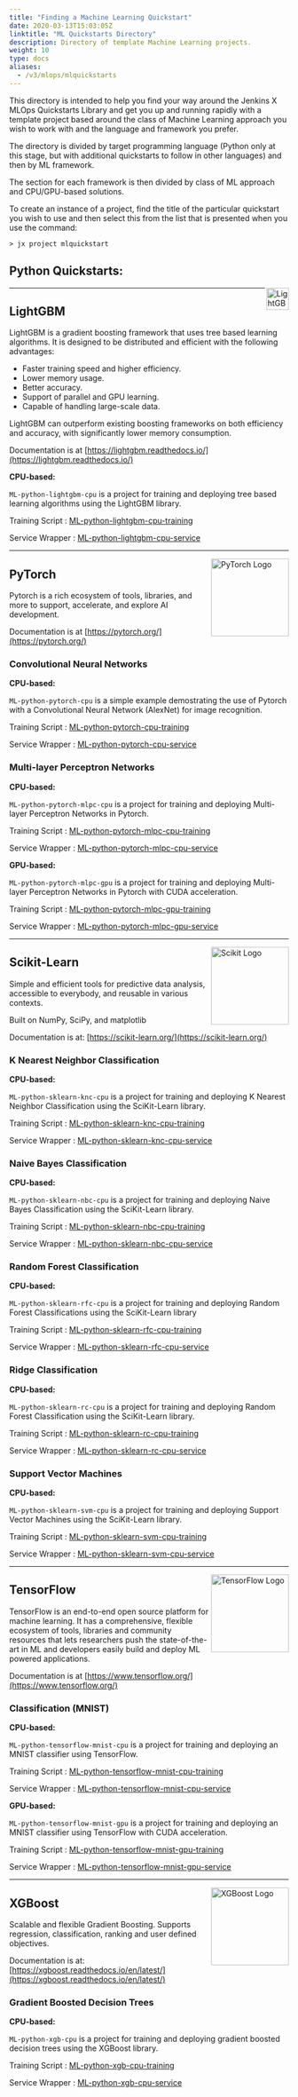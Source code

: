 ```yaml
---
title: "Finding a Machine Learning Quickstart"
date: 2020-03-13T15:03:05Z
linktitle: "ML Quickstarts Directory"
description: Directory of template Machine Learning projects.
weight: 10
type: docs
aliases:
  - /v3/mlops/mlquickstarts
---
```


This directory is intended to help you find your way around the Jenkins X MLOps Quickstarts Library and get you up and running rapidly with a template project based around the class of Machine Learning approach you wish to work with and the language and framework you prefer.

The directory is divided by target programming language (Python only at this stage, but with additional quickstarts to follow in other languages) and then by ML framework.

The section for each framework is then divided by class of ML approach and CPU/GPU-based solutions.

To create an instance of a project, find the title of the particular quickstart you wish to use and then select this from the list that is presented when you use the command:

```
> jx project mlquickstart
```

**Python Quickstarts:**
---

<img src="https://avatars-04.gitter.im/group/iv/4/57542d4cc43b8c601977b6ad?s=48" alt="LightGBM Logo" width="40" align="right">

---

## LightGBM

LightGBM is a gradient boosting framework that uses tree based learning algorithms. It is designed to be distributed and efficient with the following advantages:

- Faster training speed and higher efficiency.
- Lower memory usage.
- Better accuracy.
- Support of parallel and GPU learning.
- Capable of handling large-scale data.

LightGBM can outperform existing boosting frameworks on both efficiency and accuracy, with significantly lower memory consumption.

Documentation is at [https://lightgbm.readthedocs.io/](https://lightgbm.readthedocs.io/)

**CPU-based:**

`ML-python-lightgbm-cpu` is a project for training and deploying tree based learning algorithms using the LightGBM library.

Training Script : [ML-python-lightgbm-cpu-training](https://github.com/machine-learning-quickstarts/ML-python-lightgbm-cpu-training)

Service Wrapper : [ML-python-lightgbm-cpu-service](https://github.com/machine-learning-quickstarts/ML-python-lightgbm-cpu-service)

---
<img src="https://pytorch.org/assets/images/logo-dark.svg" alt="PyTorch Logo" width="140" align="right">

## PyTorch

Pytorch is a rich ecosystem of tools, libraries, and more to support, accelerate, and explore AI development.

Documentation is at [https://pytorch.org/](https://pytorch.org/)

### Convolutional Neural Networks

**CPU-based:**

`ML-python-pytorch-cpu` is a simple example demostrating the use of Pytorch with a Convolutional Neural Network (AlexNet) for image recognition.

Training Script : [ML-python-pytorch-cpu-training](https://github.com/machine-learning-quickstarts/ML-python-pytorch-cpu-training)

Service Wrapper : [ML-python-pytorch-cpu-service](https://github.com/machine-learning-quickstarts/ML-python-pytorch-cpu-service)

### Multi-layer Perceptron Networks

**CPU-based:**

`ML-python-pytorch-mlpc-cpu` is a project for training and deploying Multi-layer Perceptron Networks in Pytorch.

Training Script : [ML-python-pytorch-mlpc-cpu-training](https://github.com/machine-learning-quickstarts/ML-python-pytorch-mlpc-cpu-training)

Service Wrapper : [ML-python-pytorch-mlpc-cpu-service](https://github.com/machine-learning-quickstarts/ML-python-pytorch-mlpc-cpu-service)

**GPU-based:**

`ML-python-pytorch-mlpc-gpu` is a project for training and deploying Multi-layer Perceptron Networks in Pytorch with CUDA acceleration.

Training Script : [ML-python-pytorch-mlpc-gpu-training](https://github.com/machine-learning-quickstarts/ML-python-pytorch-mlpc-gpu-training)

Service Wrapper : [ML-python-pytorch-mlpc-gpu-service](https://github.com/machine-learning-quickstarts/ML-python-pytorch-mlpc-gpu-service)

---
<img src="https://scikit-learn.org/stable/_static/scikit-learn-logo-small.png" alt="Scikit Logo" width="140" align="right">

## Scikit-Learn

Simple and efficient tools for predictive data analysis, accessible to everybody, and reusable in various contexts.

Built on NumPy, SciPy, and matplotlib

Documentation is at: [https://scikit-learn.org/](https://scikit-learn.org/)

### K Nearest Neighbor Classification

**CPU-based:**

`ML-python-sklearn-knc-cpu` is a project for training and deploying K Nearest Neighbor Classification using the SciKit-Learn library.

Training Script : [ML-python-sklearn-knc-cpu-training](https://github.com/machine-learning-quickstarts/ML-python-sklearn-knc-cpu-training)

Service Wrapper : [ML-python-sklearn-knc-cpu-service](https://github.com/machine-learning-quickstarts/ML-python-sklearn-knc-cpu-service)

### Naive Bayes Classification

**CPU-based:**

`ML-python-sklearn-nbc-cpu` is a project for training and deploying Naive Bayes Classification using the SciKit-Learn library.

Training Script : [ML-python-sklearn-nbc-cpu-training](https://github.com/machine-learning-quickstarts/ML-python-sklearn-nbc-cpu-training)

Service Wrapper : [ML-python-sklearn-nbc-cpu-service](https://github.com/machine-learning-quickstarts/ML-python-sklearn-nbc-cpu-service)

### Random Forest Classification

**CPU-based:**

`ML-python-sklearn-rfc-cpu` is a project for training and deploying Random Forest Classifications using the SciKit-Learn library

Training Script : [ML-python-sklearn-rfc-cpu-training](https://github.com/machine-learning-quickstarts/ML-python-sklearn-rfc-cpu-training)

Service Wrapper : [ML-python-sklearn-rfc-cpu-service](https://github.com/machine-learning-quickstarts/ML-python-sklearn-rfc-cpu-service)

### Ridge Classification

**CPU-based:**

`ML-python-sklearn-rc-cpu` is a project for training and deploying Random Forest Classification using the SciKit-Learn library.

Training Script : [ML-python-sklearn-rc-cpu-training](https://github.com/machine-learning-quickstarts/ML-python-sklearn-rc-cpu-training)

Service Wrapper : [ML-python-sklearn-rc-cpu-service](https://github.com/machine-learning-quickstarts/ML-python-sklearn-rc-cpu-service)

### Support Vector Machines

**CPU-based:**

`ML-python-sklearn-svm-cpu` is a project for training and deploying Support Vector Machines using the SciKit-Learn library.

Training Script : [ML-python-sklearn-svm-cpu-training](https://github.com/machine-learning-quickstarts/ML-python-sklearn-svm-cpu-training)

Service Wrapper : [ML-python-sklearn-svm-cpu-service](https://github.com/machine-learning-quickstarts/ML-python-sklearn-svm-cpu-service)

---
<img src="https://upload.wikimedia.org/wikipedia/commons/2/2d/Tensorflow_logo.svg" alt="TensorFlow Logo" width="140" align="right">

## TensorFlow

TensorFlow is an end-to-end open source platform for machine learning. It has a comprehensive, flexible ecosystem of tools, libraries and community resources that lets researchers push the state-of-the-art in ML and developers easily build and deploy ML powered applications.

Documentation is at [https://www.tensorflow.org/](https://www.tensorflow.org/)

### Classification (MNIST)

**CPU-based:**

`ML-python-tensorflow-mnist-cpu` is a project for training and deploying an MNIST classifier using TensorFlow.

Training Script : [ML-python-tensorflow-mnist-cpu-training](https://github.com/machine-learning-quickstarts/ML-python-tensorflow-mnist-cpu-training)

Service Wrapper : [ML-python-tensorflow-mnist-cpu-service](https://github.com/machine-learning-quickstarts/ML-python-tensorflow-mnist-cpu-service)

**GPU-based:**

`ML-python-tensorflow-mnist-gpu` is a project for training and deploying an MNIST classifier using TensorFlow with CUDA acceleration.

Training Script : [ML-python-tensorflow-mnist-gpu-training](https://github.com/machine-learning-quickstarts/ML-python-tensorflow-mnist-gpu-training)

Service Wrapper : [ML-python-tensorflow-mnist-gpu-service](https://github.com/machine-learning-quickstarts/ML-python-tensorflow-mnist-gpu-service)

---
<img src="https://xgboost.ai/images/logo/xgboost-logo.png" alt="XGBoost Logo" width="140" align="right">

## XGBoost

Scalable and flexible Gradient Boosting. Supports regression, classification, ranking and user defined objectives.

Documentation is at: [https://xgboost.readthedocs.io/en/latest/](https://xgboost.readthedocs.io/en/latest/)

### Gradient Boosted Decision Trees

**CPU-based:**

`ML-python-xgb-cpu` is a project for training and deploying gradient boosted decision trees using the XGBoost library.

Training Script : [ML-python-xgb-cpu-training](https://github.com/machine-learning-quickstarts/ML-python-xgb-cpu-training)

Service Wrapper : [ML-python-xgb-cpu-service](https://github.com/machine-learning-quickstarts/ML-python-xgb-cpu-service)
